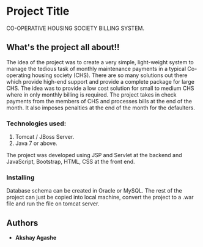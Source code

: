# Project Title

CO-OPERATIVE HOUSING SOCIETY BILLING SYSTEM.

## What's the project all about!!
The idea of the project was to create a very simple, light-weight system to manage the tedious task of monthly maintenance payments in a typical Co-operating housing society (CHS).
There are so many solutions out there which provide high-end support and provide a complete package for large CHS.
The idea was to provide a low cost solution for small to medium CHS where in only monthly billing is required.
The project takes in check payments from the members of CHS and processes bills at the end of the month.
It also imposes penalties at the end of the month for the defaulters.


### Technologies used:

1. Tomcat / JBoss Server.
2. Java 7 or above.

The project was developed using JSP and Servlet at the backend and JavaScript, Bootstrap, HTML, CSS at the front end.


### Installing

Database schema can be created in Oracle or MySQL.
The rest of the project can just be copied into local machine, convert the project to a .war file and run the file on tomcat server.


## Authors
* **Akshay Agashe**

